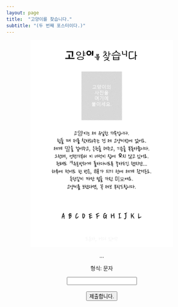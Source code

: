 ```yaml
---
layout: page
title:  "고양이를 찾습니다."
subtitle: "(두 번째 포스터이다.)"
---
```

<style>
.center {
  display: block;
  margin-left: auto;
  margin-right: auto;
}
</style>

<script>
  function jsMove(){
    var baselink = "/answer/ev2"
    var pc = document.getElementById('passcode').value;
    window.open(baselink.concat(pc.toLowerCase()));
  }
</script>

<div style="text-align : center;">
<img src = "/images/findingcat2.png" class="center" style="width: 75%">
<p> ... </p>
<p> 
형식: 문자 <br>
  <form autocomplete='off' onsubmit = "jsMove();">
      <input id = 'passcode' type='text' required><br><br>
      <input type = 'submit' value = '제출합니다.'>
    </form>
</p>
</div>